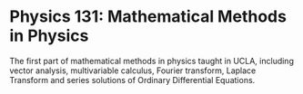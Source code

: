 # Physics 131: Mathematical Methods in Physics
The first part of mathematical methods in physics taught in UCLA, including vector analysis, multivariable calculus, Fourier transform, Laplace Transform and series solutions of Ordinary Differential Equations.
